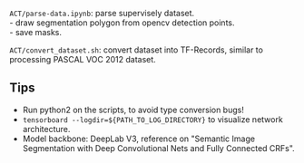 `ACT/parse-data.ipynb`: parse supervisely dataset.  
    - draw segmentation polygon from opencv detection points.  
    - save masks. 

`ACT/convert_dataset.sh`: convert dataset into TF-Records, similar to processing PASCAL VOC 2012 dataset. 

## Tips

- Run python2 on the scripts, to avoid type conversion bugs!
- `tensorboard --logdir=${PATH_TO_LOG_DIRECTORY}` to visualize network architecture.
- Model backbone: DeepLab V3, reference on "Semantic Image Segmentation with Deep Convolutional Nets and Fully Connected CRFs".
